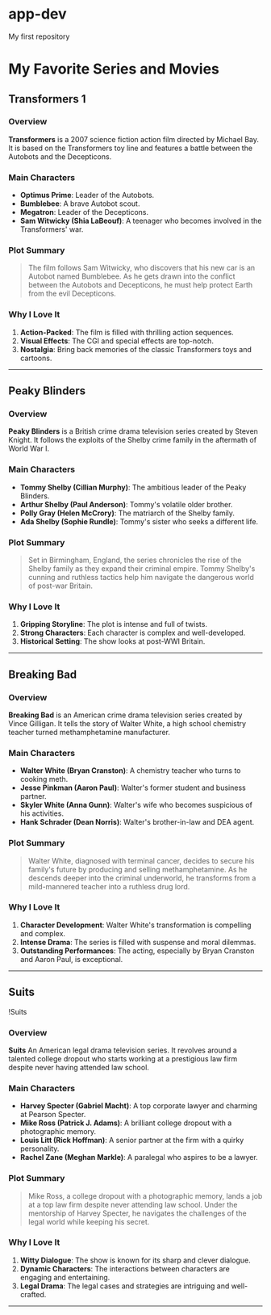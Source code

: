 # app-dev
My first repository

# My Favorite Series and Movies

## Transformers 1


### Overview
**Transformers** is a 2007 science fiction action film directed by Michael Bay. It is based on the Transformers toy line and features a battle between the Autobots and the Decepticons.

### Main Characters
- **Optimus Prime**: Leader of the Autobots.
- **Bumblebee**: A brave Autobot scout.
- **Megatron**: Leader of the Decepticons.
- **Sam Witwicky (Shia LaBeouf)**: A teenager who becomes involved in the Transformers' war.

### Plot Summary
> The film follows Sam Witwicky, who discovers that his new car is an Autobot named Bumblebee. As he gets drawn into the conflict between the Autobots and Decepticons, he must help protect Earth from the evil Decepticons.

### Why I Love It
1. **Action-Packed**: The film is filled with thrilling action sequences.
2. **Visual Effects**: The CGI and special effects are top-notch.
3. **Nostalgia**: Bring back memories of the classic Transformers toys and cartoons.

---

## Peaky Blinders


### Overview
**Peaky Blinders** is a British crime drama television series created by Steven Knight. It follows the exploits of the Shelby crime family in the aftermath of World War I.

### Main Characters
- **Tommy Shelby (Cillian Murphy)**: The ambitious leader of the Peaky Blinders.
- **Arthur Shelby (Paul Anderson)**: Tommy's volatile older brother.
- **Polly Gray (Helen McCrory)**: The matriarch of the Shelby family.
- **Ada Shelby (Sophie Rundle)**: Tommy's sister who seeks a different life.

### Plot Summary
> Set in Birmingham, England, the series chronicles the rise of the Shelby family as they expand their criminal empire. Tommy Shelby's cunning and ruthless tactics help him navigate the dangerous world of post-war Britain.

### Why I Love It
1. **Gripping Storyline**: The plot is intense and full of twists.
2. **Strong Characters**: Each character is complex and well-developed.
3. **Historical Setting**: The show looks at post-WWI Britain.

---

## Breaking Bad


### Overview
**Breaking Bad** is an American crime drama television series created by Vince Gilligan. It tells the story of Walter White, a high school chemistry teacher turned methamphetamine manufacturer.

### Main Characters
- **Walter White (Bryan Cranston)**: A chemistry teacher who turns to cooking meth.
- **Jesse Pinkman (Aaron Paul)**: Walter's former student and business partner.
- **Skyler White (Anna Gunn)**: Walter's wife who becomes suspicious of his activities.
- **Hank Schrader (Dean Norris)**: Walter's brother-in-law and DEA agent.

### Plot Summary
> Walter White, diagnosed with terminal cancer, decides to secure his family's future by producing and selling methamphetamine. As he descends deeper into the criminal underworld, he transforms from a mild-mannered teacher into a ruthless drug lord.

### Why I Love It
1. **Character Development**: Walter White's transformation is compelling and complex.
2. **Intense Drama**: The series is filled with suspense and moral dilemmas.
3. **Outstanding Performances**: The acting, especially by Bryan Cranston and Aaron Paul, is exceptional.

---

## Suits
!Suits

### Overview
**Suits** An American legal drama television series. It revolves around a talented college dropout who starts working at a prestigious law firm despite never having attended law school.

### Main Characters
- **Harvey Specter (Gabriel Macht)**: A top corporate lawyer and charming at Pearson Specter.
- **Mike Ross (Patrick J. Adams)**: A brilliant college dropout with a photographic memory.
- **Louis Litt (Rick Hoffman)**: A senior partner at the firm with a quirky personality.
- **Rachel Zane (Meghan Markle)**: A paralegal who aspires to be a lawyer.

### Plot Summary
> Mike Ross, a college dropout with a photographic memory, lands a job at a top law firm despite never attending law school. Under the mentorship of Harvey Specter, he navigates the challenges of the legal world while keeping his secret.

### Why I Love It
1. **Witty Dialogue**: The show is known for its sharp and clever dialogue.
2. **Dynamic Characters**: The interactions between characters are engaging and entertaining.
3. **Legal Drama**: The legal cases and strategies are intriguing and well-crafted.

---
